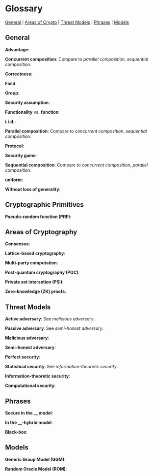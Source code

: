 # Glossary

[General](#general) | [Areas of Crypto](#areas-of-cryptography) | [Threat Models](#threat-models) | [Phrases](#phrases) | [Models](#models)

## General
**Advantage**:

**Concurrent composition**: Compare to _parallel composition_, _sequential composition_.

**Correctness**:

**Field**:

**Group**:

**Security assumption**:

**Functionality** vs. **function**:

**i.i.d.**:

**Parallel composition**: Compare to _concurrent composition_, _sequential composition_.

**Protocol**:

**Security game**:

**Sequential composition**: Compare to _concurrent composition_, _parallel composition_.

**uniform**:

**Without loss of generality**: 

## Cryptographic Primitives
**Pseudo-random function (PRF)**:

## Areas of Cryptography
**Consensus**:

**Lattice-based cryptography**:

**Multi-party computation**:

**Post-quantum cryptography (PQC)**:

**Private set intersetion (PSI)**:

**Zero-knowledge (ZK) proofs**:

## Threat Models
**Active adversary**: See _malicious adversary_.

**Passive adversary**: See _semi-honest adversary_.

**Malicious adversary**:

**Semi-honest adversary**:

**Perfect security**:

**Statistical security**: See _information-theoretic security_.

**Information-theoretic security**:

**Computational security**:

## Phrases
**Secure in the __ model**:

**In the __-hybrid model**:

**Black-box**:

## Models
**Generic Group Model (GGM)**:

**Random Oracle Model (ROM)**:
